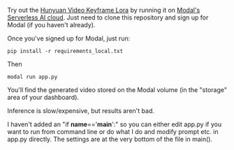 Try out the [Hunyuan Video Keyframe Lora](https://huggingface.co/dashtoon/hunyuan-video-keyframe-control-lora) by running it on [Modal's Serverless AI cloud](https://modal.com). Just need to clone this repository and sign up for Modal  (if you haven't already).

Once you've signed up for Modal, just run:

    pip install -r requirements_local.txt

Then

    modal run app.py

You'll find the generated video stored on the Modal volume (in the "storage" area of your dashboard).

Inference is slow/expensive, but results aren't bad.

I haven't added an "if __name__=='__main__':" so you can either edit app.py if you want to run from command line or do what I do and modify prompt etc. in app.py directly. The settings are at the very bottom of the file in main().